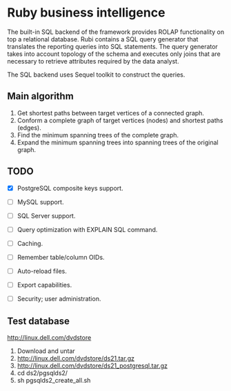 # Ruby business intelligence

The built-in SQL backend of the framework provides ROLAP functionality on top a relational database. Rubi contains a SQL query generator that translates the reporting queries into SQL statements. The query generator takes into account topology of the schema and executes only joins that are necessary to retrieve attributes required by the data analyst.

The SQL backend uses Sequel toolkit to construct the queries.

Main algorithm
--------------

1. Get shortest paths between target vertices of a connected graph.
2. Conform a complete graph of target vertices (nodes) and shortest paths (edges).
3. Find the minimum spanning trees of the complete graph.
4. Expand the minimum spanning trees into spanning trees of the original graph.

TODO
----

- [x] PostgreSQL composite keys support.
- [ ] MySQL support.
- [ ] SQL Server support.

- [ ] Query optimization with EXPLAIN SQL command.
- [ ] Caching.
- [ ] Remember table/column OIDs.
- [ ] Auto-reload files.

- [ ] Export capabilities.
- [ ] Security; user administration.

Test database
-------------

http://linux.dell.com/dvdstore

1. Download and untar
  1. http://linux.dell.com/dvdstore/ds21.tar.gz
  2. http://linux.dell.com/dvdstore/ds21_postgresql.tar.gz
2. cd ds2/pgsqlds2/
3. sh pgsqlds2_create_all.sh
